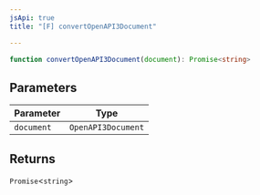 ```yaml
---
jsApi: true
title: "[F] convertOpenAPI3Document"

---
```

```ts
function convertOpenAPI3Document(document): Promise<string>
```

## Parameters

| Parameter | Type |
| ------ | ------ |
| `document` | `OpenAPI3Document` |

## Returns

`Promise`<`string`\>
